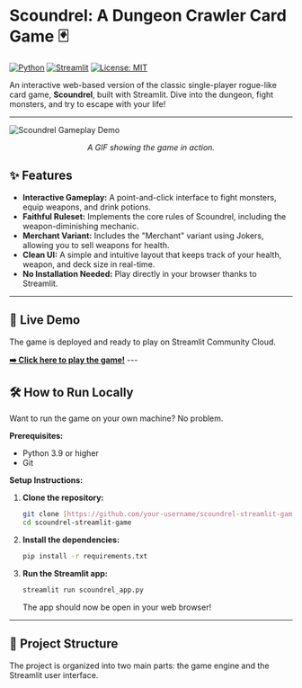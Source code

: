 # Scoundrel: A Dungeon Crawler Card Game 🃏

[![Python](https://img.shields.io/badge/Python-3.9%2B-blue.svg)](https://www.python.org/downloads/)
[![Streamlit](https://img.shields.io/badge/Streamlit-1.27%2B-red.svg)](https://streamlit.io)
[![License: MIT](https://img.shields.io/badge/License-MIT-yellow.svg)](https://opensource.org/licenses/MIT)

An interactive web-based version of the classic single-player rogue-like card game, **Scoundrel**, built with Streamlit. Dive into the dungeon, fight monsters, and try to escape with your life!

---

![Scoundrel Gameplay Demo](https://i.imgur.com/7b2g7fJ.gif) 
*<p align="center">A GIF showing the game in action.</p>*


## ✨ Features

* **Interactive Gameplay:** A point-and-click interface to fight monsters, equip weapons, and drink potions.
* **Faithful Ruleset:** Implements the core rules of Scoundrel, including the weapon-diminishing mechanic.
* **Merchant Variant:** Includes the "Merchant" variant using Jokers, allowing you to sell weapons for health.
* **Clean UI:** A simple and intuitive layout that keeps track of your health, weapon, and deck size in real-time.
* **No Installation Needed:** Play directly in your browser thanks to Streamlit.

---

## 🚀 Live Demo

The game is deployed and ready to play on Streamlit Community Cloud.

**[➡️ Click here to play the game!](https://your-app-url.streamlit.app)** ---

## 🛠️ How to Run Locally

Want to run the game on your own machine? No problem.

**Prerequisites:**
* Python 3.9 or higher
* Git

**Setup Instructions:**

1.  **Clone the repository:**
    ```bash
    git clone [https://github.com/your-username/scoundrel-streamlit-game.git](https://github.com/your-username/scoundrel-streamlit-game.git)
    cd scoundrel-streamlit-game
    ```

2.  **Install the dependencies:**
    ```bash
    pip install -r requirements.txt
    ```

3.  **Run the Streamlit app:**
    ```bash
    streamlit run scoundrel_app.py
    ```
    The app should now be open in your web browser!

---

## 📂 Project Structure

The project is organized into two main parts: the game engine and the Streamlit user interface.